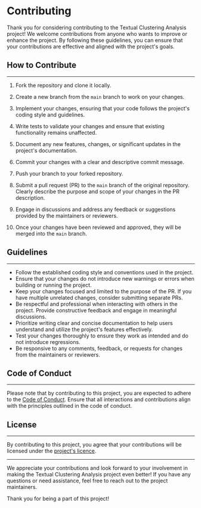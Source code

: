 # Contributing

Thank you for considering contributing to the Textual Clustering Analysis project! We welcome contributions from anyone who wants to improve or enhance the project. By following these guidelines, you can ensure that your contributions are effective and aligned with the project's goals.

## How to Contribute

---

1. Fork the repository and clone it locally.

2. Create a new branch from the `main` branch to work on your changes.

3. Implement your changes, ensuring that your code follows the project's coding style and guidelines.

4. Write tests to validate your changes and ensure that existing functionality remains unaffected.

5. Document any new features, changes, or significant updates in the project's documentation.

6. Commit your changes with a clear and descriptive commit message.

7. Push your branch to your forked repository.

8. Submit a pull request (PR) to the `main` branch of the original repository. Clearly describe the purpose and scope of your changes in the PR description.

9. Engage in discussions and address any feedback or suggestions provided by the maintainers or reviewers.

10. Once your changes have been reviewed and approved, they will be merged into the `main` branch.

## Guidelines

---

- Follow the established coding style and conventions used in the project.
- Ensure that your changes do not introduce new warnings or errors when building or running the project.
- Keep your changes focused and limited to the purpose of the PR. If you have multiple unrelated changes, consider submitting separate PRs.
- Be respectful and professional when interacting with others in the project. Provide constructive feedback and engage in meaningful discussions.
- Prioritize writing clear and concise documentation to help users understand and utilize the project's features effectively.
- Test your changes thoroughly to ensure they work as intended and do not introduce regressions.
- Be responsive to any comments, feedback, or requests for changes from the maintainers or reviewers.

## Code of Conduct

---

Please note that by contributing to this project, you are expected to adhere to the [Code of Conduct](CODE_OF_CONDUCT.md). Ensure that all interactions and contributions align with the principles outlined in the code of conduct.

## License

---

By contributing to this project, you agree that your contributions will be licensed under the [project's licence](LICENSE.md).

---

We appreciate your contributions and look forward to your involvement in making the Textual Clustering Analysis project even better! If you have any questions or need assistance, feel free to reach out to the project maintainers.

Thank you for being a part of this project!
